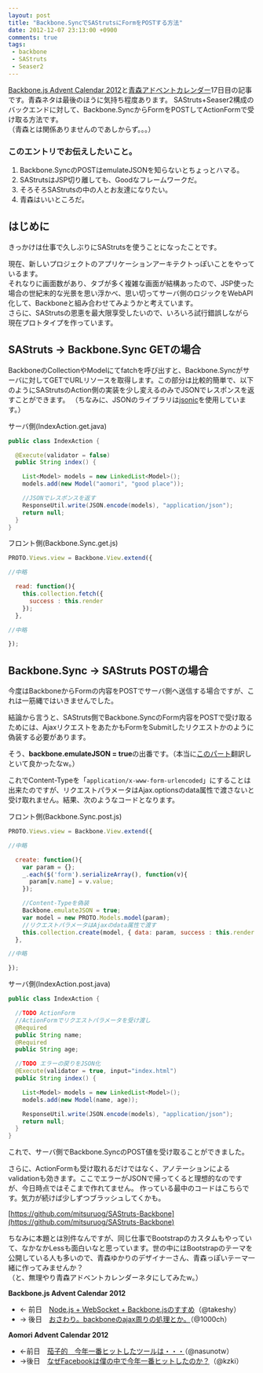 ```yaml
---
layout: post
title: "Backbone.SyncでSAStrutsにFormをPOSTする方法"
date: 2012-12-07 23:13:00 +0900
comments: true
tags:
 - backbone
 - SAStruts
 - Seaser2
---
```


[Backbone.js Advent Calendar 2012](http://www.adventar.org/calendars/15)と[青森アドベントカレンダー](http://aomori-web-advent-calendar-2012.blogspot.jp/2012/12/aomori-web-adevent-calendar-2012.html)17日目の記事です。青森ネタは最後のほうに気持ち程度あります。
SAStruts+Seaser2構成のバックエンドに対して、Backbone.SyncからFormをPOSTしてActionFormで受け取る方法です。  
（青森とは関係ありませんのであしからず。。。）

<!-- more -->

### このエントリでお伝えしたいこと。

1.  Backbone.SyncのPOSTはemulateJSONを知らないとちょっとハマる。
2.  SAStrutsはJSP切り離しても、Goodなフレームワークだ。
3.  そろそろSAStrutsの中の人とお友達になりたい。
4.  青森はいいところだ。

## はじめに

きっかけは仕事で久しぶりにSAStrutsを使うことになったことです。

現在、新しいプロジェクトのアプリケーションアーキテクトっぽいことをやっているます。  
それなりに画面数があり、タブが多く複雑な画面が結構あったので、JSP使った場合の世紀末的な光景を思い浮かべ、思い切ってサーバ側のロジックをWebAPI化して、Backboneと組み合わせてみようかと考えています。  
さらに、SAStrutsの恩恵を最大限享受したいので、いろいろ試行錯誤しながら現在プロトタイプを作っています。

## SAStruts -> Backbone.Sync GETの場合

BackboneのCollectionやModelにてfatchを呼び出すと、Backbone.Syncがサーバに対してGETでURLリソースを取得します。この部分は比較的簡単で、以下のようにSAStrutsのAction側の実装を少し変えるのみでJSONでレスポンスを返すことができます。
（ちなみに、JSONのライブラリは[jsonic](http://jsonic.sourceforge.jp/)を使用しています。）

サーバ側(IndexAction.get.java)
```java
public class IndexAction {

  @Execute(validator = false)
  public String index() {

    List<Model> models = new LinkedList<Model>();
    models.add(new Model("aomori", "good place"));

    //JSONでレスポンスを返す
    ResponseUtil.write(JSON.encode(models), "application/json");
    return null;
  }
}
```

フロント側(Backbone.Sync.get.js)
```js
PROTO.Views.view = Backbone.View.extend({

//中略

  read: function(){
    this.collection.fetch({
      success : this.render
    });
  },

//中略

});
```

## Backbone.Sync -> SAStruts POSTの場合

今度はBackboneからFormの内容をPOSTでサーバ側へ送信する場合ですが、これは一筋縄ではいきませんでした。

結論から言うと、SAStruts側でBackbone.SyncのForm内容をPOSTで受け取るためには、AjaxリクエストをあたかもFormをSubmitしたリクエストかのように偽装する必要があります。

そう、**backbone.emulateJSON = true**の出番です。（本当に[このパート](https://github.com/enja-oss/Backbone/blob/master/docs/Sync.md)翻訳しといて良かったなw。）

これでContent-Typeを「`application/x-www-form-urlencoded`」にすることは出来たのですが、リクエストパラメータはAjax.optionsのdata属性で渡さないと受け取れません。結果、次のようなコードとなります。

フロント側(Backbone.Sync.post.js)
```js
PROTO.Views.view = Backbone.View.extend({

//中略

  create: function(){
    var param = {};
    _.each($('form').serializeArray(), function(v){
      param[v.name] = v.value;
    });

    //Content-Typeを偽装
    Backbone.emulateJSON = true;
    var model = new PROTO.Models.model(param);
    //リクエストパラメータはAjaxのdata属性で渡す
    this.collection.create(model, { data: param, success : this.render });
  },

//中略

});
```

サーバ側(IndexAction.post.java)
```java
public class IndexAction {

  //TODO ActionForm
  //ActionFormでリクエストパラメータを受け渡し
  @Required
  public String name;
  @Required
  public String age;

  //TODO エラーの戻りをJSON化
  @Execute(validator = true, input="index.html")
  public String index() {

    List<Model> models = new LinkedList<Model>();
    models.add(new Model(name, age));

    ResponseUtil.write(JSON.encode(models), "application/json");
    return null;
  }
}
```

これで、サーバ側でBackbone.SyncのPOST値を受け取ることができました。

さらに、ActionFormも受け取れるだけではなく、アノテーションによるvalidationも効きます。ここでエラーがJSONで帰ってくると理想的なのですが、今日時点ではそこまで作れてません。
作っている最中のコードはこちらです。気力が続けば少しずつブラッシュしてくかも。

[https://github.com/mitsuruog/SAStruts-Backbone](https://github.com/mitsuruog/SAStruts-Backbone)

ちなみに本題とは別件なんですが、同じ仕事でBootstrapのカスタムもやっていて、なかなかLessも面白いなと思っています。世の中にはBootstrapのテーマを公開している人も多いので、青森ゆかりのデザイナーさん、青森っぽいテーマ一緒に作ってみませんか？  
（と、無理やり青森アドベントカレンダーネタにしてみたw。）

**Backbone.js Advent Calendar 2012**

* ← 前日　[Node.js + WebSocket + Backbone.jsのすすめ](http://takesy.cocolog-nifty.com/atico/2012/12/nodejs-websocke.html)[](http://www.blogger.com/)（@takeshy）
* → 後日　[おさわり。backboneのajax周りの処理とか。](http://1000ch.net/2012/12/18/AjaxOfBackbone/)（@1000ch）

**Aomori Advent Calendar 2012**

* ←前日　[茄子的　今年一番ヒットしたツールは・・・](http://nasunoblog.blogspot.jp/2012/12/blog-post.html)（@nasunotw）
* →後日　[なぜFacebookは僕の中で今年一番ヒットしたのか？](http://aomori-web-advent-calendar-2012.blogspot.jp/2012/12/facebook.html)（@kzki）
